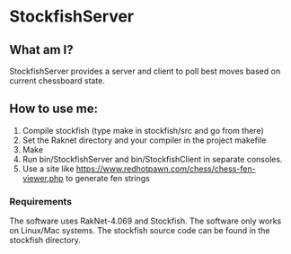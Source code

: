 # StockfishServer
## What am I?
StockfishServer provides a server and client to poll best moves based on current chessboard state.

## How to use me: 
1. Compile stockfish (type make in stockfish/src and go from there)
2. Set the Raknet directory and your compiler in the project makefile
3. Make
4. Run bin/StockfishServer and bin/StockfishClient in separate consoles. 
5. Use a site like https://www.redhotpawn.com/chess/chess-fen-viewer.php to generate fen strings

### Requirements
The software uses RakNet-4.069 and Stockfish. The software only works on Linux/Mac systems.
The stockfish source code can be found in the stockfish directory.